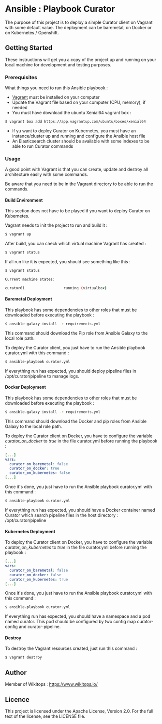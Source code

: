 # Ansible : Playbook Curator

The purpose of this project is to deploy a simple Curator client on Vagrant with some default value. The deployment can be baremetal, on Docker or on Kubernetes / Openshift.

## Getting Started

These instructions will get you a copy of the project up and running on your local machine for development and testing purposes.

### Prerequisites

What things you need to run this Ansible playbook :

*   [Vagrant](https://www.vagrantup.com/docs/installation/) must be installed on your computer
*   Update the Vagrant file based on your computer (CPU, memory), if needed
*   You must have download the ubuntu Xenial64 vagrant box :

```bash
$ vagrant box add https://app.vagrantup.com/ubuntu/boxes/xenial64
```
*   If yu want to deploy Curator on Kubernetes, you must have an instance/cluster up and running and configure the Ansible host file
*   An Elasticsearch cluster should be available with some indexes to be able to run Curator commands

### Usage

A good point with Vagrant is that you can create, update and destroy all architecture easily with some commands.

Be aware that you need to be in the Vagrant directory to be able to run the commands.

#### Build Environment

This section does not have to be played if you want to deploy Curator on Kubernetes.

Vagrant needs to init the project to run and build it :

```bash
$ vagrant up
```

After build, you can check which virtual machine Vagrant has created :

```bash
$ vagrant status
```

If all run like it is expected, you should see something like this :

```bash
$ vagrant status

Current machine states:

curator01                  running (virtualbox)
```

#### Baremetal Deployment

This playbook has some dependencies to other roles that must be downloaded before executing the playbook :

```bash
$ ansible-galaxy install -r requirements.yml
```

This command should download the Pip role from Ansible Galaxy to the local role path.

To deploy the Curator client, you just have to run the Ansible playbook curator.yml with this command :

```bash
$ ansible-playbook curator.yml
```

If everything run has expected, you should deploy pipeline files in /opt/curator/pipeline to manage logs.

#### Docker Deployment

This playbook has some dependencies to other roles that must be downloaded before executing the playbook :

```bash
$ ansible-galaxy install -r requirements.yml
```

This command should download the Docker and pip roles from Ansible Galaxy to the local role path.

To deploy the Curator client on Docker, you have to configure the variable *curator_on_docker* to *true* in the file curator.yml before running the playbook :

```yaml
[...]
vars:
  curator_on_baremetal: false
  curator_on_docker: true
  curator_on_kubernetes: false
[...]
```

Once it's done, you just have to run the Ansible playbook curator.yml with this command :

```bash
$ ansible-playbook curator.yml
```

If everything run has expected, you should have a Docker container named Curator which search pipeline files in the host directory : /opt/curator/pipeline

#### Kubernetes Deployment

To deploy the Curator client on Docker, you have to configure the variable *curator_on_kubernetes* to *true* in the file curator.yml before running the playbook :

```yaml
[...]
vars:
  curator_on_baremetal: false
  curator_on_docker: false
  curator_on_kubernetes: true
[...]
```

Once it's done, you just have to run the Ansible playbook curator.yml with this command :

```bash
$ ansible-playbook curator.yml
```

If everything run has expected, you should have a namespace and a pod named curator. This pod should be configured by two config map curator-config and curator-pipeline.

#### Destroy

To destroy the Vagrant resources created, just run this command :

```bash
$ vagrant destroy
```

## Author

Member of Wikitops : https://www.wikitops.io/

## Licence

This project is licensed under the Apache License, Version 2.0. For the full text of the license, see the LICENSE file.
